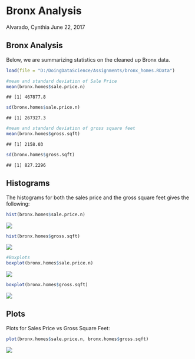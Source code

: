 Bronx Analysis
================
Alvarado, Cynthia
June 22, 2017

Bronx Analysis
--------------

Below, we are summarizing statistics on the cleaned up Bronx data.

``` r
load(file = "D:/DoingDataScience/Assignments/bronx_homes.RData")

#mean and standard deviation of Sale Price
mean(bronx.homes$sale.price.n)
```

    ## [1] 467877.8

``` r
sd(bronx.homes$sale.price.n)
```

    ## [1] 267327.3

``` r
#mean and standard deviation of gross square feet
mean(bronx.homes$gross.sqft)
```

    ## [1] 2158.03

``` r
sd(bronx.homes$gross.sqft)
```

    ## [1] 827.2296

Histograms
----------

The histograms for both the sales price and the gross square feet gives the following:

``` r
hist(bronx.homes$sale.price.n)
```

![](Bronx_Analysis_files/figure-markdown_github-ascii_identifiers/hist-1.jpeg)

``` r
hist(bronx.homes$gross.sqft)
```

![](Bronx_Analysis_files/figure-markdown_github-ascii_identifiers/hist-2.jpeg)

``` r
#Boxplots
boxplot(bronx.homes$sale.price.n)
```

![](Bronx_Analysis_files/figure-markdown_github-ascii_identifiers/hist-3.jpeg)

``` r
boxplot(bronx.homes$gross.sqft)
```

![](Bronx_Analysis_files/figure-markdown_github-ascii_identifiers/hist-4.jpeg)

Plots
-----

Plots for Sales Price vs Gross Square Feet:

``` r
plot(bronx.homes$sale.price.n, bronx.homes$gross.sqft)
```

![](Bronx_Analysis_files/figure-markdown_github-ascii_identifiers/plot-1.jpeg)
